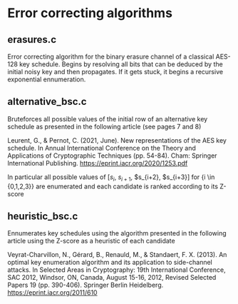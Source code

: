# Error correcting algorithms

## erasures.c

Error correcting algorithm for the binary erasure channel of a classical AES-128 key schedule. Begins by resolving all bits that can be deduced by the initial noisy key and then propagates. If it gets stuck, it begins a recursive exponential ennumeration. 

## alternative_bsc.c

Bruteforces all possible values of the initial row of an alternative key schedule as presented in the following article (see pages 7 and 8)

Leurent, G., & Pernot, C. (2021, June). New representations of the AES key schedule. In Annual International Conference on the Theory and Applications of Cryptographic Techniques (pp. 54-84). Cham: Springer International Publishing. https://eprint.iacr.org/2020/1253.pdf

In particular all possible values of [$s_i$, $s_{i+1}$, $s_{i+2}, $s_{i+3}] for {i \in {0,1,2,3}} are enumerated and each candidate is ranked according to its Z-score

## heuristic_bsc.c 

Ennumerates key schedules using the algorithm presented in the following article using the Z-score as a heuristic of each candidate

Veyrat-Charvillon, N., Gérard, B., Renauld, M., & Standaert, F. X. (2013). An optimal key enumeration algorithm and its application to side-channel attacks. In Selected Areas in Cryptography: 19th International Conference, SAC 2012, Windsor, ON, Canada, August 15-16, 2012, Revised Selected Papers 19 (pp. 390-406). Springer Berlin Heidelberg. https://eprint.iacr.org/2011/610 

